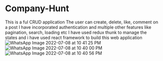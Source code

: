 # Company-Hunt
This is a ful CRUD application 
The user can create, delete, like, comment on a post 
I have incorporated authentication and multiple other features like pagination, search, loading etc
I have used redux thunk to manage the states and i have used react framework to build this web application 
![WhatsApp Image 2022-07-08 at 10 41 25 PM](https://user-images.githubusercontent.com/67639092/178039844-c1c17f6b-898e-4db9-810d-481d0e2e7a7b.jpeg)
![WhatsApp Image 2022-07-08 at 10 40 00 PM](https://user-images.githubusercontent.com/67639092/178039851-2e537d42-0cc3-445a-9d53-2fcfbb9bf479.jpeg)
![WhatsApp Image 2022-07-08 at 10 40 56 PM](https://user-images.githubusercontent.com/67639092/178039852-7e90d83e-813e-4a49-80e3-d59fe2ee5bc6.jpeg)
